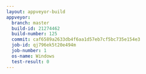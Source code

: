 ```yaml
---
layout: appveyor-build
appveyor:
  branch: master
  build-id: 21274462
  build-number: 125
  commit: caf6589a2633db4f6aa1d57eb7cf5bc735e154e3
  job-id: qj796ek5t20e494m
  job-number: 1
  os-name: Windows
  test-result: 0
---
```

